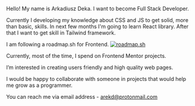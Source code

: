 Hello! My name is Arkadiusz Deka. I want to become Full Stack Developer. 

Currently I developing my knowledge about CSS and JS to get solid, more than basic, skills. In next few months I'm going to learn React library. After that I want to get skill in Tailwind framework.  

I am following a roadmap.sh for Frontend. 
[![roadmap.sh](https://api.roadmap.sh/v1-badge/tall/643adf2de2725773748e3f17?variant=dark)](https://roadmap.sh)

Currently, most of the time, I spend on Frontend Mentor projects.

I’m interested in creating users friendly and high quality web pages.

I would be happy to collaborate with someone in projects that would help me grow as a programmer. 


You can reach me via email address - arekd@protonmail.com
